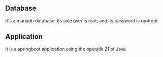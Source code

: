 ## Database

It's a mariadb database.
Its sole user is root; and its password is rootroot

## Application

It is a springboot application using the openjdk 21 of Java